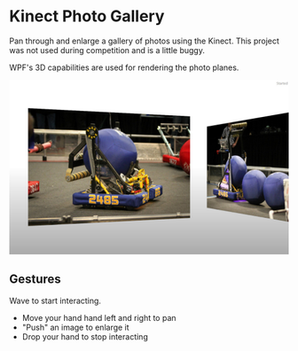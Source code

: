 # Kinect Photo Gallery

Pan through and enlarge a gallery of photos using the Kinect. This project was not used during competition and is a little buggy.

WPF's 3D capabilities are used for rendering the photo planes.

![Screenshot](../img/photogallery.jpg)

## Gestures

Wave to start interacting.

- Move your hand hand left and right to pan
- "Push" an image to enlarge it
- Drop your hand to stop interacting
